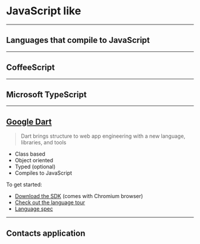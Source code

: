 # JavaScript like

---

## Languages that compile to JavaScript

---

## CoffeeScript

---

## Microsoft TypeScript

---

## [Google Dart](http://www.dartlang.org)

> Dart brings structure to web app engineering with a new language, libraries, and tools

- Class based
- Object oriented
- Typed (optional)
- Compiles to JavaScript

To get started:

- [Download the SDK](http://www.dartlang.org/downloads.html) (comes with Chromium browser)
- [Check out the language tour](http://www.dartlang.org/docs/dart-up-and-running/ch02.html)
- [Language spec](http://www.dartlang.org/docs/spec/latest/dart-language-specification.html)

---

## Contacts application